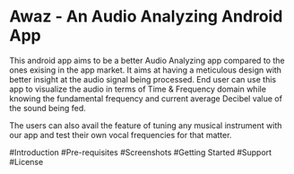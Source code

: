 # Awaz - An Audio Analyzing Android App
This android app aims to be a better Audio Analyzing app compared to the ones exising in the app market. It aims at having a meticulous design with better insight at the audio signal being processed. End user can use this app to visualize the audio in terms of Time & Frequency domain while knowing the fundamental frequency and current average Decibel value of the sound being fed.

<p>
The users can also avail the feature of tuning any musical instrument with our app and test their own vocal frequencies for that matter.

#Introduction
#Pre-requisites
#Screenshots
#Getting Started
#Support
#License

